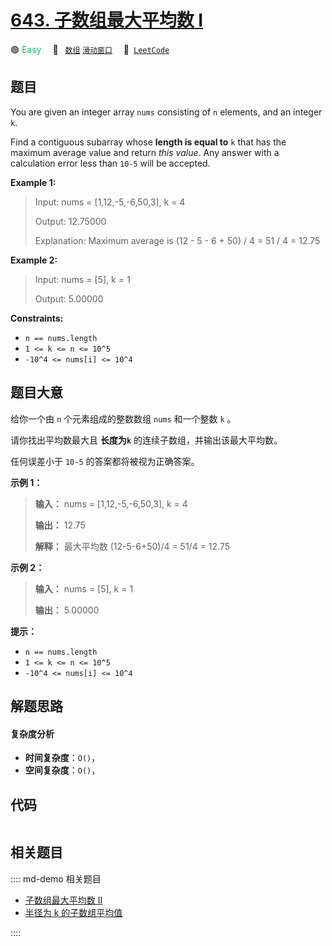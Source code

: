 # [643. 子数组最大平均数 I](https://leetcode.com/problems/maximum-average-subarray-i)

🟢 <font color=#15bd66>Easy</font>&emsp; 🔖&ensp; [`数组`](/leetcode/outline/tag/array.md) [`滑动窗口`](/leetcode/outline/tag/sliding-window.md)&emsp; 🔗&ensp;[`LeetCode`](https://leetcode.com/problems/maximum-average-subarray-i)


## 题目

You are given an integer array `nums` consisting of `n` elements, and an
integer `k`.

Find a contiguous subarray whose **length is equal to** `k` that has the
maximum average value and return _this value_. Any answer with a calculation
error less than `10-5` will be accepted.



**Example 1:**

> Input: nums = [1,12,-5,-6,50,3], k = 4
> 
> Output: 12.75000
> 
> Explanation: Maximum average is (12 - 5 - 6 + 50) / 4 = 51 / 4 = 12.75

**Example 2:**

> Input: nums = [5], k = 1
> 
> Output: 5.00000

**Constraints:**

  * `n == nums.length`
  * `1 <= k <= n <= 10^5`
  * `-10^4 <= nums[i] <= 10^4`


## 题目大意

给你一个由 `n` 个元素组成的整数数组 `nums` 和一个整数 `k` 。

请你找出平均数最大且 **长度为`k`** 的连续子数组，并输出该最大平均数。

任何误差小于 `10-5` 的答案都将被视为正确答案。



**示例 1：**

> 
> 
> 
> 
> 
> **输入：** nums = [1,12,-5,-6,50,3], k = 4
> 
> **输出：** 12.75
> 
> **解释：** 最大平均数 (12-5-6+50)/4 = 51/4 = 12.75
> 
> 

**示例 2：**

> 
> 
> 
> 
> 
> **输入：** nums = [5], k = 1
> 
> **输出：** 5.00000
> 
> 



**提示：**

  * `n == nums.length`
  * `1 <= k <= n <= 10^5`
  * `-10^4 <= nums[i] <= 10^4`


## 解题思路

#### 复杂度分析

- **时间复杂度**：`O()`，
- **空间复杂度**：`O()`，

## 代码

```javascript

```

## 相关题目

:::: md-demo 相关题目
- [子数组最大平均数 II](https://leetcode.com/problems/maximum-average-subarray-ii)
- [半径为 k 的子数组平均值](https://leetcode.com/problems/k-radius-subarray-averages)

::::
